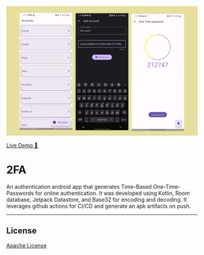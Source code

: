 <img src="2fa.png" alt="2FA Image" width="700" />

<a href="https://appetize.io/app/kb3hfjs3s5g5nrehn4wwx5vlz4?device=pixel7&osVersion=13.0&scale=75" target="_blank" rel="nofollow noopener noreferrer" 
  aria-label="Live Demo"> <u>Live Demo 🚀</u> </a>


# 2FA

An authentication android app that generates Time-Based One-Time-Passwords for online authentication. It was developed using Kotlin, Room database, Jetpack Datastore, and Base32 for encoding and decoding. It leverages github actions for CI/CD and generate an apk artifacts on push.

---

## License

[Apache License](LICENSE)
